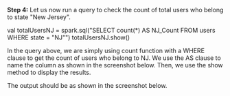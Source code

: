 
**Step 4:** Let us now run a query to check the count of total users who belong to state "New Jersey".

val totalUsersNJ = spark.sql("SELECT count(*) AS NJ_Count FROM users WHERE state = \"NJ\"")
totalUsersNJ.show()

In the query above, we are simply using count function with a WHERE clause to get the count of users who belong to NJ. We use the AS clause to name the column as shown in the screenshot below. Then, we use the show method to display the results.

The output should be as shown in the screenshot below.

 


